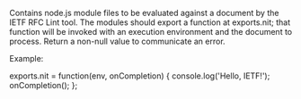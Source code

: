 Contains node.js module files to be evaluated against a document by
the IETF RFC Lint tool. The modules should export a function at
exports.nit; that function will be invoked with an execution
environment and the document to process. Return a non-null value to
communicate an error.

Example: 

exports.nit = function(env, onCompletion) { 
    console.log('Hello, IETF!'); 
    onCompletion();
};